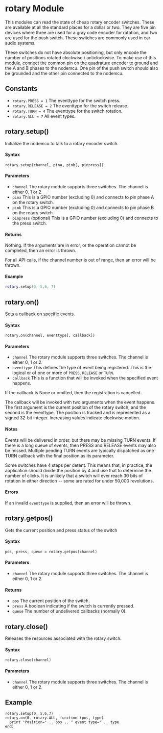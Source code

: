 # rotary Module

This modules can read the state of cheap rotary encoder switches. These are available at
all the standard places for a dollar or two. They are five pin devices where three are used
for a gray code encoder for rotation, and two are used for the push switch. These switches
are commonly used in car audio systems. 

These switches do not have absolute positioning, but only encode the number of positions
rotated clockwise / anticlockwise. To make use of this module, connect the common pin on the quadrature
encoder to ground and the A and B phases to the nodemcu. One pin of the push switch should
also be grounded and the other pin connected to the nodemcu.

## Constants
- `rotary.PRESS = 1` The eventtype for the switch press.
- `rotary.RELEASE = 2` The eventtype for the switch release.
- `rotary.TURN = 4` The eventtype for the switch rotation.
- `rotary.ALL = 7` All event types.

## rotary.setup()
Initialize the nodemcu to talk to a rotary encoder switch.

#### Syntax
`rotary.setup(channel, pina, pinb[, pinpress])`

#### Parameters
- `channel` The rotary module supports three switches. The channel is either 0, 1 or 2.
- `pina` This is a GPIO number (excluding 0) and connects to pin phase A on the rotary switch.
- `pinb` This is a GPIO number (excluding 0) and connects to pin phase B on the rotary switch.
- `pinpress` (optional) This is a GPIO number (excluding 0) and connects to the press switch.

#### Returns
Nothing. If the arguments are in error, or the operation cannot be completed, then an error is thrown.

For all API calls, if the channel number is out of range, then an error will be thrown.

#### Example
```lua
rotary.setup(0, 5,6, 7)
```

## rotary.on()
Sets a callback on specific events.

#### Syntax
`rotary.on(channel, eventtype[, callback])`

#### Parameters
- `channel` The rotary module supports three switches. The channel is either 0, 1 or 2.
- `eventtype` This defines the type of event being registered. This is the logical or of one or more of `PRESS`, `RELEASE` or `TURN`.
- `callback` This is a function that will be invoked when the specified event happens. 

If the callback is None or omitted, then the registration is cancelled.

The callback will be invoked with two arguments when the event happens. The first argument is the 
current position of the rotary switch, and the second is the eventtype. The position is tracked
and is represented as a signed 32-bit integer. Increasing values indicate clockwise motion.

#### Notes

Events will be delivered in order, but there may be missing TURN events. If there is a long 
queue of events, then PRESS and RELEASE events may also be missed. Multiple pending TURN events 
are typically dispatched as one TURN callback with the final position as its parameter.

Some switches have 4 steps per detent. This means that, in practice, the application
should divide the position by 4 and use that to determine the number of clicks. It is
unlikely that a switch will ever reach 30 bits of rotation in either direction -- some
are rated for under 50,000 revolutions.

#### Errors
If an invalid `eventtype` is supplied, then an error will be thrown.

## rotary.getpos()
Gets the current position and press status of the switch

#### Syntax
`pos, press, queue = rotary.getpos(channel)`

#### Parameters
- `channel` The rotary module supports three switches. The channel is either 0, 1 or 2.

#### Returns
- `pos` The current position of the switch.
- `press` A boolean indicating if the switch is currently pressed.
- `queue` The number of undelivered callbacks (normally 0).

## rotary.close()
Releases the resources associated with the rotary switch.

#### Syntax
`rotary.close(channel)`

#### Parameters
- `channel` The rotary module supports three switches. The channel is either 0, 1 or 2.

## Example

    rotary.setup(0, 5,6,7)
    rotary.on(0, rotary.ALL, function (pos, type) 
      print "Position=" .. pos .. " event type=" .. type
    end)
